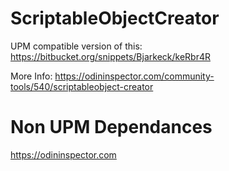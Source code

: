 # ScriptableObjectCreator
UPM compatible version of this: https://bitbucket.org/snippets/Bjarkeck/keRbr4R

More Info: https://odininspector.com/community-tools/540/scriptableobject-creator

# Non UPM Dependances 
https://odininspector.com